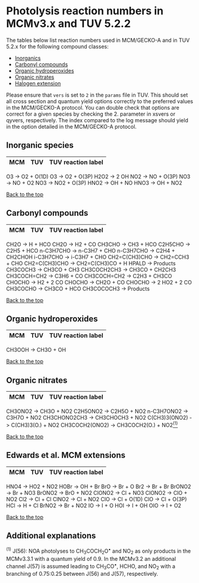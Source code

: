 # Photolysis reaction numbers in MCMv3.x and TUV 5.2.2

The tables below list reaction numbers used in MCM/GECKO-A
and in TUV 5.2.x for the following compound classes:

- [Inorganics](#inorganic-species)
- [Carbonyl compounds](#carbonyl-compounds)
- [Organic hydroperoxides](#organic-hydroperoxides)
- [Organic nitrates](#organic-nitrates)
- [Halogen extension](#edwards-et-al-mcm-extensions)

Please ensure that `vers` is set to `2` in the `params` file in TUV.
This should set all cross section and quantum yield options correctly to
the preferred values in the MCM/GECKO-A protocol. You can double check that
options are correct for a given species by checking the 2. parameter
in xsvers or qyvers, respectively. The index compared to the log message
should yield in the option detailed in the MCM/GECKO-A protocol.


## Inorganic species

MCM     | TUV | TUV reaction label
-------:|----:|:------------------
O3 -> O2 + O(1D)
O3 -> O2 + O(3P)
H2O2 -> 2 OH
NO2 -> NO + O(3P)
NO3 -> NO + O2
NO3 -> NO2 + O(3P)
HNO2 -> OH + NO
HNO3 -> OH + NO2

[Back to the top](#photolysis-reaction-numbers-in-mcmv3x-and-tuv-522)


## Carbonyl compounds

MCM     | TUV | TUV reaction label
-------:|----:|:------------------
CH2O -> H + HCO
CH2O -> H2 + CO
CH3CHO -> CH3 + HCO
C2H5CHO -> C2H5 + HCO
n-C3H7CHO -> n-C3H7 + CHO
n-C3H7CHO -> C2H4 + CH2CHOH
i-C3H7CHO -> i-C3H7 + CHO
CH2=C(CH3)CHO -> CH2=CCH3 + CHO
CH2=C(CH3)CHO -> CH2=C(CH3)CO + H
HPALD -> Products
CH3COCH3 -> CH3CO + CH3
CH3COCH2CH3 -> CH3CO + CH2CH3
CH3COCH=CH2 -> C3H6 + CO
CH3COCH=CH2 -> C2H3 + CH3CO
CHOCHO -> H2 + 2 CO
CHOCHO -> CH2O + CO
CHOCHO -> 2 HO2 + 2 CO
CH3COCHO -> CH3CO + HCO
CH3COCOCH3 -> Products

[Back to the top](#photolysis-reaction-numbers-in-mcmv3x-and-tuv-522)


## Organic hydroperoxides

MCM     | TUV | TUV reaction label
-------:|----:|:------------------
CH3OOH -> CH3O + OH

[Back to the top](#photolysis-reaction-numbers-in-mcmv3x-and-tuv-522)


## Organic nitrates

MCM     | TUV | TUV reaction label
-------:|----:|:------------------
CH3ONO2 -> CH3O + NO2
C2H5ONO2 -> C2H5O + NO2
n-C3H7ONO2 -> C3H7O + NO2
CH3CHONO2CH3 -> CH3CHOCH3 + NO2
C(CH3)3(ONO2) -> C(CH3)3(O.) + NO2
CH3COCH2(ONO2) -> CH3COCH2(O.) + NO2[<sup>(1)</sup>](#additional-explanations)

[Back to the top](#photolysis-reaction-numbers-in-mcmv3x-and-tuv-522)


## Edwards et al. MCM extensions

MCM     | TUV | TUV reaction label
-------:|----:|:------------------
HNO4 -> HO2 + NO2
HOBr -> OH + Br
BrO -> Br + O
Br2 -> Br + Br
BrONO2 -> Br + NO3
BrONO2 -> BrO + NO2
ClONO2 -> Cl + NO3
ClONO2 -> ClO + NO2
Cl2 -> Cl + Cl
ClNO2 -> Cl + NO2
ClO -> Cl + O(1D)
ClO -> Cl + O(3P)
HCl -> H + Cl
BrNO2 -> Br + NO2
IO -> I + O
HOI -> I + OH
OIO -> I + O2


[Back to the top](#photolysis-reaction-numbers-in-mcmv3x-and-tuv-522)


## Additional explanations

<sup>(1)</sup> J(56): NOA photolyses to CH<sub>3</sub>COCH<sub>2</sub>O<sup>•</sup>
and NO<sub>2</sub> as only products in the MCMv3.3.1 with a quantum yield of 0.9.
In the MCMv3.2 an additional channel J(57) is assumed leading to
CH<sub>3</sub>CO<sup>•</sup>, HCHO, and NO<sub>2</sub> with a branching of
0.75:0.25 between J(56) and J(57), respectively.
